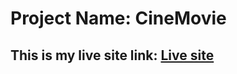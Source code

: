 # Project Name: CineMovie

## This is my live site link: [Live site](https://grand-croquembouche-d55715.netlify.app/)
